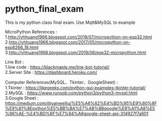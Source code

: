 # python_final_exam
This is my python class final exam.  Use Mqtt&amp;MySQL to example  


MicroPython References :  
1.http://yhhuang1966.blogspot.com/2019/07/micropython-on-esp32.html   
2.http://yhhuang1966.blogspot.com/2017/05/micropython-on-esp8266_18.html  
3.http://yhhuang1966.blogspot.com/2019/06/esp32-micropython.html  

Line Bot :  
1.line code : https://blackmaple.me/line-bot-tutorial/  
2.Server Site : https://dashboard.heroku.com/  

Computer References(MySQL、Tkinter、GoogleSheet) :  
1.Tkinter : https://likegeeks.com/python-gui-examples-tkinter-tutorial/  
2.MySQL : https://www.runoob.com/python3/python3-mysql.html  
3.Google Sheet : https://medium.com/@yanweiliu/%E5%A6%82%E4%BD%95%E9%80%8F%E9%81%8Epython%E5%BB%BA%E7%AB%8Bgoogle%E8%A1%A8%E5%96%AE-%E4%BD%BF%E7%94%A8google-sheet-api-314927f7a601  



